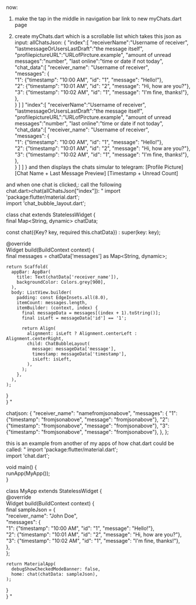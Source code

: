 now:

1. make the tap in the middle in navigation bar link to new myChats.dart page

2. create myChats.dart which is a scrollable list which takes this json as input:
allChatsJson:
{
	"index":[
		"receiverName":"Username of receiver",
		"lastmessageOrUsersLastDraft":"the message itself",
		 "profilepictureURL":"URLofPircture.example",
		 "amount of unread messages":"number",
		 "last online":"time or date if not today",
		 "chat_data":[
			"receiver_name": "Username of receiver",  
			"messages": {  
		        "1": {"timestamp": "10:00 AM", "id": "1", "message": "Hello!"},  
		        "2": {"timestamp": "10:01 AM", "id": "2", "message": "Hi, how are you?"},  
		        "3": {"timestamp": "10:02 AM", "id": "1", "message": "I'm fine, thanks!"},  
			  },  
		    }
		]
	]
	"index":[
		"receiverName":"Username of receiver",
		"lastmessageOrUsersLastDraft":"the message itself",
		 "profilepictureURL":"URLofPircture.example",
		 "amount of unread messages":"number",
		 "last online":"time or date if not today",
		 "chat_data":[
			"receiver_name": "Username of receiver",  
			"messages": {  
		        "1": {"timestamp": "10:00 AM", "id": "1", "message": "Hello!"},  
		        "2": {"timestamp": "10:01 AM", "id": "2", "message": "Hi, how are you?"},  
		        "3": {"timestamp": "10:02 AM", "id": "1", "message": "I'm fine, thanks!"},  
			  },  
		    }
		]
	]
}
and then displays the chats simular to telegram:
[Profile Picture]   [Chat Name + Last Message Preview]   [Timestamp + Unread Count]

and when one chat is clicked,:
call the following chat.dart>chat(allChatsJson["index"]):
"
import 'package:flutter/material.dart';  
import 'chat_bubble_layout.dart';  
  
class chat extends StatelessWidget {  
  final Map<String, dynamic> chatData;  
  
  const chat({Key? key, required this.chatData}) : super(key: key);  
  
  @override  
  Widget build(BuildContext context) {  
    final messages = chatData['messages'] as Map<String, dynamic>;  
  
    return Scaffold(  
      appBar: AppBar(  
        title: Text(chatData['receiver_name']),  
        backgroundColor: Colors.grey[900],  
      ),  
      body: ListView.builder(  
        padding: const EdgeInsets.all(8.0),  
        itemCount: messages.length,  
        itemBuilder: (context, index) {  
          final messageData = messages[(index + 1).toString()];  
          final isLeft = messageData['id'] == '1';  
  
          return Align(  
            alignment: isLeft ? Alignment.centerLeft : Alignment.centerRight,  
            child: ChatBubbleLayout(  
              message: messageData['message'],  
              timestamp: messageData['timestamp'],  
              isLeft: isLeft,  
            ),  
          );  
        },  
      ),  
    );  
  }  
}
"

chatjson:
{ "receiver_name": "namefromjsonabove", "messages": { "1": {"timestamp": "fromjsonabove", "message": "fromjsonabove"}, "2": {"timestamp": "fromjsonabove", "message": "fromjsonabove"}, "3": {"timestamp": "fromjsonabove", "message": "fromjsonabove"}, }, };


this is an example from another of my apps of how chat.dart could be called:
"
import 'package:flutter/material.dart';  
import 'chat.dart';  
  
void main() {  
  runApp(MyApp());  
}  
  
class MyApp extends StatelessWidget {  
  @override  
  Widget build(BuildContext context) {  
    final sampleJson = {  
      "receiver_name": "John Doe",  
      "messages": {  
        "1": {"timestamp": "10:00 AM", "id": "1", "message": "Hello!"},  
        "2": {"timestamp": "10:01 AM", "id": "2", "message": "Hi, how are you?"},  
        "3": {"timestamp": "10:02 AM", "id": "1", "message": "I'm fine, thanks!"},  
      },  
    };  
  
    return MaterialApp(  
      debugShowCheckedModeBanner: false,  
      home: chat(chatData: sampleJson),  
    );  
  }  
}
"

